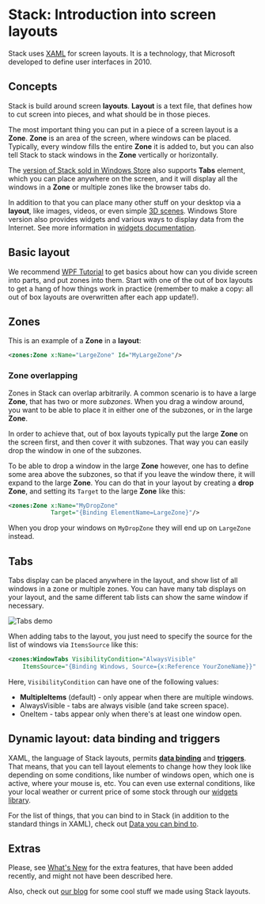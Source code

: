 # Stack: Introduction into screen layouts

Stack uses [XAML](https://docs.microsoft.com/en-us/dotnet/desktop-wpf/fundamentals/xaml)
for screen layouts. It is a technology, that Microsoft
developed to define user interfaces in 2010.

## Concepts

Stack is build around screen **layouts**. **Layout** is a text file, that
defines how to cut screen into pieces, and what should be in those pieces.

The most important thing you can put in a piece of a screen layout is a **Zone**.
**Zone** is an area of the screen, where windows can be placed. Typically,
every window fills the entire **Zone** it is added to, but you can also tell
Stack to stack windows in the **Zone** vertically or horizontally.

The [version of Stack sold in Windows Store](https://www.microsoft.com/en-us/p/stack-window-manager/9p4rj8rl7qgs) also supports **Tabs** element, which you can place anywhere on
the screen, and it will display all the windows in a **Zone** or multiple zones
like the browser tabs do.

In addition to that you can place many other stuff on your desktop via
a **layout**, like images, videos, or even simple
[3D scenes](https://docs.microsoft.com/en-us/dotnet/framework/wpf/graphics-multimedia/how-to-create-a-3-d-scene). Windows Store version also provides widgets and
various ways to display data from the Internet. See more information in
[widgets documentation](https://github.com/losttech/Stack.Widgets/blob/master/README.md).

## Basic layout

We recommend [WPF Tutorial](https://www.wpftutorial.net/LayoutProperties.html)
to get basics about how can you divide screen into parts, and put zones into
them. Start with one of the out of box layouts to get a hang of how things work
in practice (remember to make a copy: all out of box layouts are overwritten
after each app update!).

## Zones

This is an example of a **Zone** in a **layout**:

```XML
<zones:Zone x:Name="LargeZone" Id="MyLargeZone"/>
```

### Zone overlapping

Zones in Stack can overlap arbitrarily. A common scenario is to have a large
**Zone**, that has two or more *subzones*. When you drag a window around, you
want to be able to place it in either one of the subzones, or in the large
**Zone**.

In order to achieve that, out of box layouts typically put the large
**Zone** on the screen first, and then cover it with subzones. That way you can
easily drop the window in one of the subzones.

To be able to drop a window in the large **Zone** however, one has to define
some area above the subzones, so that if you leave the window there, it will
expand to the large **Zone**. You can do that in your layout by creating a
**drop Zone**, and setting its `Target` to the large **Zone** like this:

```XML
<zones:Zone x:Name="MyDropZone"
            Target="{Binding ElementName=LargeZone}"/>
```

When you drop your windows on `MyDropZone` they will end up on `LargeZone`
instead.

## Tabs

Tabs display can be placed anywhere in the layout, and show list of all windows in
a zone or multiple zones. You can have many tab displays on your layout, and
the same different tab lists can show the same window if necessary.

![Tabs demo](https://losttech.software/img/Stack-Tabs.gif)

When adding tabs to the layout, you just need to specify the source for the list
of windows via `ItemsSource` like this:

```xml
<zones:WindowTabs VisibilityCondition="AlwaysVisible"
    ItemsSource="{Binding Windows, Source={x:Reference YourZoneName}}" />
```

Here, `VisibilityCondition` can have one of the following values:

- **MultipleItems** (default) - only appear when there are multiple windows.
- AlwaysVisible - tabs are always visible (and take screen space).
- OneItem - tabs appear only when there's at least one window open.

## Dynamic layout: data binding and triggers

XAML, the language of Stack layouts, permits [**data binding**](https://docs.microsoft.com/en-us/dotnet/desktop-wpf/data/data-binding-overview) and [**triggers**](https://www.wpf-tutorial.com/styles/trigger-datatrigger-event-trigger/).
That means, that you can tell layout elements to change how they look like
depending on some conditions, like number of windows open, which one
is active, where your mouse is, etc. You can even use external conditions,
like your local weather or current price of some stock through our
[widgets library](https://github.com/losttech/Stack.Widgets/blob/master/README.md).

For the list of things, that you can bind to in Stack (in addition to the
standard things in XAML), check out [Data you can bind to](DataToBind.md).

## Extras

Please, see [What's New](https://losttech.software/stack-whatsnew.html) for the
extra features, that have been added recently, and might not have been
described here.

Also, check out [our blog](http://stack.blogs.losttech.software/) for some cool
stuff we made using Stack layouts.
